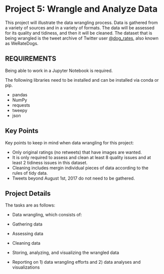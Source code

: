 # Project 5: Wrangle and Analyze Data

This project will illustrate the data wrangling process.  Data is gathered from a variety of sources and in a variety of formats.  The data will be assessed for its quality and tidiness, and then it will be cleaned.  The dataset that is being wrangled is the tweet archive of Twitter user [@dog_rates](https://twitter.com/dog_rates), also known as WeRateDogs.

## REQUIREMENTS

Being able to work in a Jupyter Notebook is required.

The following libraries need to be installed and can be installed via conda or pip.
- pandas
- NumPy
- requests
- tweepy
- json

## Key Points

Key points to keep in mind when data wrangling for this project:
- Only original ratings (no retweets) that have images are wanted.
- It is only required to assess and clean at least 8 quality issues and at least 2 tidiness issues in this dataset.
- Cleaning includes mergin individual pieces of data according to the rules of tidy data.
- Tweets beyond August 1st, 2017 do not need to be gathered.

## Project Details

The tasks are as follows:

- Data wrangling, which consists of:
 - Gathering data
 - Assessing data
 - Cleaning data

- Storing, analyzing, and visualizing the wrangled data
- Reporting on 1) data wrangling efforts and 2) data analyses and visualizations
